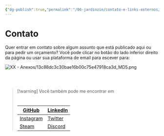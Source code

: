 ```yaml
---
{"dg-publish":true,"permalink":"/06-jardinzin/contato-e-links-externos/","created":"2023-05-15T12:05:01.850-03:00","updated":"2023-05-30T15:48:26.249-03:00"}
---
```


# Contato

Quer entrar em contato sobre algum assunto que está publicado aqui ou para pedir um orçamento?
Você pode clicar no botão do lado inferior direito da página ou usar sua plataforma de email para escever para: 

![XX - Anexos/13c88dc3c30bae16b00c75e47918ca3d_MD5.png](/img/user/XX%20-%20Anexos/13c88dc3c30bae16b00c75e47918ca3d_MD5.png)



<br><br>
> [!warning] Você também pode me encontrar em
> # 
> | [GitHub](https://github.com/eibarracuda) | [LinkedIn](https://www.linkedin.com/in/martasafaneta/) |
> | ---- | ---- |
> | [Instagram](https://www.instagram.com/eibarracuda/) | [Twitter](https://twitter.com/eibarracuda)|
> | [Steam](https://steamcommunity.com/id/eibarracuda) | [Discord](https://discord.com/users/175446804274479105) |
